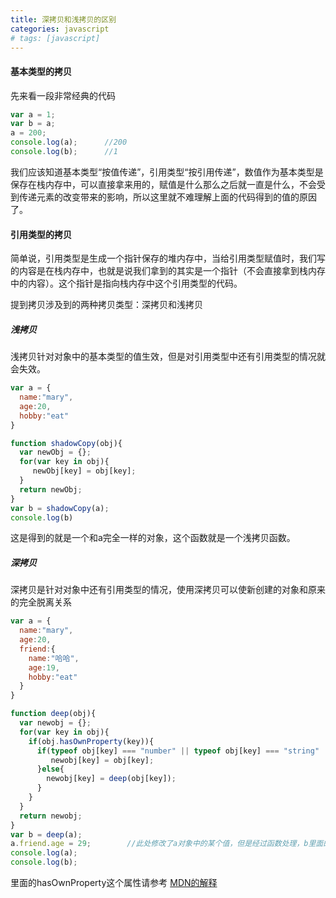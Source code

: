 ```yaml
---
title: 深拷贝和浅拷贝的区别
categories: javascript
# tags: [javascript]
---
```


#### 基本类型的拷贝

先来看一段非常经典的代码



```javascript
var a = 1;
var b = a;
a = 200;
console.log(a);      //200
console.log(b);      //1
```

我们应该知道基本类型“按值传递”，引用类型“按引用传递”，数值作为基本类型是保存在栈内存中，可以直接拿来用的，赋值是什么那么之后就一直是什么，不会受到传递元素的改变带来的影响，所以这里就不难理解上面的代码得到的值的原因了。



#### 引用类型的拷贝

简单说，引用类型是生成一个指针保存的堆内存中，当给引用类型赋值时，我们写的内容是在栈内存中，也就是说我们拿到的其实是一个指针（不会直接拿到栈内存中的内容）。这个指针是指向栈内存中这个引用类型的代码。

 提到拷贝涉及到的两种拷贝类型：深拷贝和浅拷贝



##### 浅拷贝

浅拷贝针对对象中的基本类型的值生效，但是对引用类型中还有引用类型的情况就会失效。



```javascript
var a = {
  name:"mary",
  age:20,
  hobby:"eat"
}

function shadowCopy(obj){
  var newObj = {};
  for(var key in obj){
     newObj[key] = obj[key];
  }
  return newObj;
}
var b = shadowCopy(a);
console.log(b)
```

这是得到的就是一个和a完全一样的对象，这个函数就是一个浅拷贝函数。



##### 深拷贝

深拷贝是针对对象中还有引用类型的情况，使用深拷贝可以使新创建的对象和原来的完全脱离关系



```javascript
var a = {
  name:"mary",
  age:20,
  friend:{
    name:"哈哈",
    age:19,
    hobby:"eat"
  }
}

function deep(obj){
  var newobj = {};
  for(var key in obj){
    if(obj.hasOwnProperty(key)){
      if(typeof obj[key] === "number" || typeof obj[key] === "string" || typeof obj[key] === "boolean" || obj[key] === undefined || obj[key] === null){
         newobj[key] = obj[key];
      }else{
        newobj[key] = deep(obj[key]);
      }
    }
  }
  return newobj;
}
var b = deep(a);
a.friend.age = 29;        //此处修改了a对象中的某个值，但是经过函数处理，b里面的这个值不会发生改变
console.log(a);
console.log(b);
```

里面的hasOwnProperty这个属性请参考 [MDN的解释](https://link.jianshu.com/?t=https://developer.mozilla.org/zh-CN/docs/Web/JavaScript/Reference/Global_Objects/Object/hasOwnProperty)